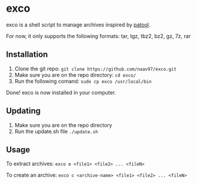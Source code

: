 # exco

exco is a shell script to manage archives inspired by [patool](https://github.com/wummel/patool).

For now, it only supports the following formats: tar, tgz, tbz2, bz2, gz, 7z, rar

## Installation

1. Clone the git repo: `git clone https://github.com/naav97/exco.git`
2. Make sure you are on the repo directory: `cd exco/`
3. Run the following comand: `sudo cp exco /usr/local/bin`

Done! exco is now installed in your computer.

## Updating

1. Make sure you are on the repo directory
2. Run the update.sh file `./update.sh`

## Usage

To extract archives:
`exco e <file1> <file2> ... <fileN>`

To create an archive:
`exco c <archive-name> <file1> <file2> ... <fileN>`
